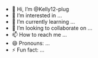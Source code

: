 - 👋 Hi, I’m @Kelly12-plug
- 👀 I’m interested in ...
- 🌱 I’m currently learning ...
- 💞️ I’m looking to collaborate on ...
- 📫 How to reach me ...
- 😄 Pronouns: ...
- ⚡ Fun fact: ...

<!---
Kelly12-plug/Kelly12-plug is a ✨ special ✨ repository because its `README.md` (this file) appears on your GitHub profile.
You can click the Preview link to take a look at your changes.
--->
